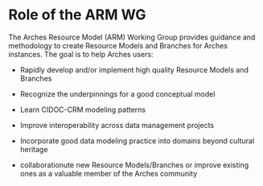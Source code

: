 
# Role of the ARM WG

The Arches Resource Model (ARM) Working Group provides guidance and methodology to create Resource Models and Branches for Arches instances. The goal is to help Arches users:

* Rapidly develop and/or implement high quality Resource Models and Branches

- Recognize the underpinnings for a good conceptual model

- Learn CIDOC-CRM modeling patterns

* Improve interoperability across data management projects

* Incorporate good data modeling practice into domains beyond cultural heritage

* collaborationute new Resource Models/Branches or improve existing ones as a valuable member of the Arches community